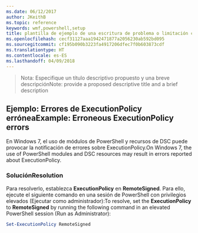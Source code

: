 ```yaml
---
ms.date: 06/12/2017
author: JKeithB
ms.topic: reference
keywords: wmf,powershell,setup
title: plantilla de ejemplo de una escritura de problema o limitación conocida
ms.openlocfilehash: cecf31127aaa1942471877a2056230ab592bd095
ms.sourcegitcommit: cf195b090b3223fa4917206dfec7f0b603873cdf
ms.translationtype: HT
ms.contentlocale: es-ES
ms.lasthandoff: 04/09/2018
---
```

><span data-ttu-id="41af6-103">Nota: Especifique un título descriptivo propuesto y una breve descripción</span><span class="sxs-lookup"><span data-stu-id="41af6-103">Note: provide a proposed descriptive title and a brief description</span></span>

## <a name="example-erroneous-executionpolicy-errors"></a><span data-ttu-id="41af6-104">Ejemplo: Errores de ExecutionPolicy errónea</span><span class="sxs-lookup"><span data-stu-id="41af6-104">Example: Erroneous ExecutionPolicy errors</span></span> ##
<span data-ttu-id="41af6-105">En Windows 7, el uso de módulos de PowerShell y recursos de DSC puede provocar la notificación de errores sobre ExecutionPolicy.</span><span class="sxs-lookup"><span data-stu-id="41af6-105">On Windows 7, the use of PowerShell modules and DSC resources may result in errors reported about ExecutionPolicy.</span></span>

### <a name="resolution"></a><span data-ttu-id="41af6-106">Solución</span><span class="sxs-lookup"><span data-stu-id="41af6-106">Resolution</span></span>

<span data-ttu-id="41af6-107">Para resolverlo, establezca **ExecutionPolicy** en **RemoteSigned**. Para ello, ejecute el siguiente comando en una sesión de PowerShell con privilegios elevados (Ejecutar como administrador):</span><span class="sxs-lookup"><span data-stu-id="41af6-107">To resolve, set the **ExecutionPolicy** to **RemoteSigned** by running the following command in an elevated PowerShell session (Run as Administrator):</span></span>

```powershell
Set-ExecutionPolicy RemoteSigned
```